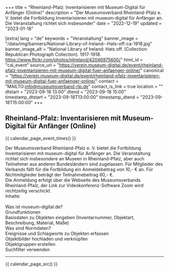 +++
title = "Rheinland-Pfalz: Inventarisieren mit Museum-Digital für Anfänger (Online)"
description = "Der Museumsverband Rheinland-Pfalz e. V. bietet die Fortbildung Inventarisieren mit museum-digital für Anfänger an. Die Veranstaltung richtet sich insbesonder"
date = "2022-12-19"
updated = "2023-01-18"

[extra]
lang = "de"
keywords = "Veranstaltung"
banner_image = "/data/img/banners/National-Library-of-Ireland--Hats-off-ca-1918.jpg"
banner_image_alt = "National Library of Ireland:  Hats off. (Collection: Republican Photograph Collection). 1917-1918. https://www.flickr.com/photos/nlireland/42046975600/"
html_id = "cal_event"
source_url = "https://verein.museum-digital.de/event/rheinland-pfalz-inventarisieren-mit-museum-digital-fuer-anfaenger-online/"
canonical = "https://verein.museum-digital.de/event/rheinland-pfalz-inventarisieren-mit-museum-digital-fuer-anfaenger-online/"
contact = "MAILTO:info@museumsverband-rlp.de"
contact_is_link = true
location = ""
dtstart = "2023-09-18 13:00"
dtend = "2023-09-18 15:00"
timestamp_dtstart = "2023-09-18T13:00:00"
timestamp_dtend = "2023-09-18T15:00:00"
+++

## Rheinland-Pfalz: Inventarisieren mit Museum-Digital für Anfänger (Online)

{{ calendar_page_event_times() }}

Der Museumsverband Rheinland-Pfalz e. V. bietet die Fortbildung Inventarisieren mit museum-digital für Anfänger an. Die Veranstaltung richtet sich insbesondere an Museen in Rheinland-Pfalz, aber auch Teilnehmer aus anderen Bundesländern sind zugelassen. Für Mitglieder des Verbands fällt für die Fortbildung ein Anmeldebeitrag von 10,- € an. Für Nichtmitglieder beträgt der Teilnahmebeitrag 60,- €. <br />Die Anmeldung erfolgt über die Webseite des Museumsverbands Rheinland-Pfalz, der Link zur Videokonferenz-Software Zoom wird rechtzeitig verschickt. <br />Inhalte: <br /><br />Was ist museum-digital.de?<br />Grundfunktionen<br />Basisdaten zu Objekten eingeben (Inventarnummer, Objektart, Beschreibung, Material, Maße)<br />Was sind Normdaten?<br />Ereignisse und Schlagworte zu Objekten erfassen<br />Objektbilder hochladen und verknüpfen<br />Objektgruppen erstellen<br />Suchfilter verwenden

----

{{ calendar_page_src() }}